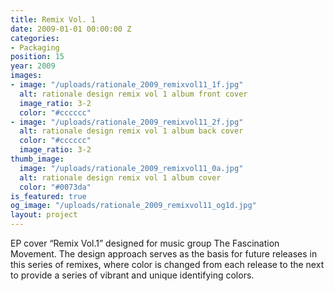 ```yaml
---
title: Remix Vol. 1
date: 2009-01-01 00:00:00 Z
categories:
- Packaging
position: 15
year: 2009
images:
- image: "/uploads/rationale_2009_remixvol11_1f.jpg"
  alt: rationale design remix vol 1 album front cover
  image_ratio: 3-2
  color: "#cccccc"
- image: "/uploads/rationale_2009_remixvol11_2f.jpg"
  alt: rationale design remix vol 1 album back cover
  color: "#cccccc"
  image_ratio: 3-2
thumb_image:
  image: "/uploads/rationale_2009_remixvol11_0a.jpg"
  alt: rationale design remix vol 1 album cover
  color: "#0073da"
is_featured: true
og_image: "/uploads/rationale_2009_remixvol11_og1d.jpg"
layout: project
---
```


EP cover “Remix Vol.1” designed for music group The Fascination Movement. The design approach serves as the basis for future releases in this series of remixes, where color is changed from each release to the next to provide a series of vibrant and unique identifying colors.
